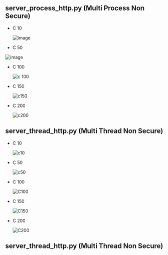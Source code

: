 ## server_process_http.py (Multi Process Non Secure)
- C 10
  
  ![image](https://github.com/hnazila71/Progjar-ETS/assets/114125438/5c9a9fe8-5269-4f22-bf34-1b8863538c65)
  
- C 50
  
![image](https://github.com/hnazila71/Progjar-ETS/assets/114125438/b6cbbdfd-e5db-40f8-9bc5-ecf21d0259f2)
  
- C 100

  ![c 100](https://github.com/hnazila71/Progjar-ETS/assets/114125438/906cf410-cff5-41d6-94ac-5af41e678b2d)

- C 150

  ![c150](https://github.com/hnazila71/Progjar-ETS/assets/114125438/50987b01-8aa3-4136-8055-6b0b4a01082a)

- C 200

  ![c200](https://github.com/hnazila71/Progjar-ETS/assets/114125438/e5799312-c114-41cc-85e9-d8c3700d7b1c)

## server_thread_http.py (Multi Thread Non Secure)
- C 10

  ![c10](https://github.com/hnazila71/Progjar-ETS/assets/114125438/d2af15d4-9377-4169-bbb3-4693b5a156b1)

- C 50

  ![c50](https://github.com/hnazila71/Progjar-ETS/assets/114125438/49c8ff95-646d-4bee-83d4-795f50634776)

- C 100

  ![C100](https://github.com/hnazila71/Progjar-ETS/assets/114125438/72495ff0-aec6-497c-94b3-395f1ab429e8)

- C 150

  ![C150](https://github.com/hnazila71/Progjar-ETS/assets/114125438/109a6c01-71d9-4002-aed4-fd2fc0cd6e20)

- C 200

  ![C200](https://github.com/hnazila71/Progjar-ETS/assets/114125438/234cee5e-e1bf-4122-abe0-c5e6f63786ba)


## server_thread_http.py (Multi Thread Non Secure)


  

